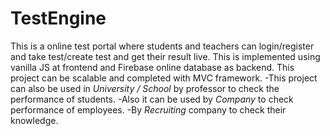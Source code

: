 # TestEngine

This is a online test portal where students and teachers can login/register and take test/create test and get their result live. 
This is implemented using vanilla JS at frontend and Firebase online database as backend.
This project can be scalable and completed with MVC framework.
-This project can also be used in *University / School* by professor to check the performance of students.
-Also it can be used by *Company* to check performance of employees.
-By *Recruiting* company to check their knowledge.
